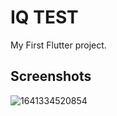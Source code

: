 # IQ TEST

My First Flutter project.

## Screenshots




![1641334520854](https://user-images.githubusercontent.com/50893792/148133200-cac18c39-54f9-4a5e-a684-11eec5728f10.jpg)
